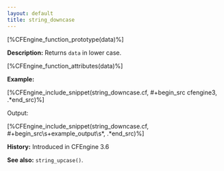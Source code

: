```yaml
---
layout: default
title: string_downcase
---
```


[%CFEngine_function_prototype(data)%]

**Description:** Returns `data` in lower case.

[%CFEngine_function_attributes(data)%]

**Example:**

[%CFEngine_include_snippet(string_downcase.cf, #\+begin_src cfengine3, .*end_src)%]

Output:

[%CFEngine_include_snippet(string_downcase.cf, #\+begin_src\s+example_output\s*, .*end_src)%]

**History:** Introduced in CFEngine 3.6

**See also:** `string_upcase()`.
